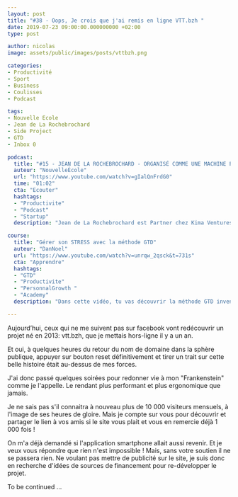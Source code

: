 ```yaml
---
layout: post
title: "#38 - Oops, Je crois que j'ai remis en ligne VTT.bzh "
date: 2019-07-23 09:00:00.000000000 +02:00
type: post

author: nicolas
image: assets/public/images/posts/vttbzh.png

categories:
- Productivité
- Sport
- Business
- Coulisses
- Podcast

tags:
- Nouvelle Ecole
- Jean de La Rochebrochard
- Side Project
- GTD
- Inbox 0

podcast:
  title: "#15 - JEAN DE LA ROCHEBROCHARD - ORGANISÉ COMME UNE MACHINE POUR VIVRE COMME UN HUMAIN"
  auteur: "NouvelleÉcole"
  url: "https://www.youtube.com/watch?v=gIalQnFrdG0"
  time: "01:02"
  cta: "Ecouter"
  hashtags:
  - "Productivite"
  - "Podcast"
  - "Startup"
  description: "Jean de La Rochebrochard est Partner chez Kima Ventures, le fonds d'investissement financé par Xavier Niel. Kima investit dans 2 à 3 startups par semaine et gère un portefeuille de 500 sociétés. À titre personnel, Jean a levé une centaine de millions d'Euros pour plus de 30 startups durant les différentes étapes de sa carrière. Il est au board de plusieurs sociétés dont Zenly, Payfit (une merveille), Sourced et ibanFirst."

course:
  title: "Gérer son STRESS avec la méthode GTD"
  auteur: "DanNoel"
  url: "https://www.youtube.com/watch?v=unrqw_2qsck&t=731s"
  cta: "Apprendre"
  hashtags:
  - "GTD"
  - "Productivite"
  - "PersonnalGrowth "
  - "Academy"
  description: "Dans cette vidéo, tu vas découvrir la méthode GTD inventée par David Allen et qui est pour moi la clé du succès pour tous ceux et celles qui ont la \"tête qui fume...\".Tu sais: lorsque tu as l'impression d'être dépassé, de ne plus gérer son stress et si peu de temps pour tant de choses à faire 😱"

---
```

Aujourd’hui, ceux qui ne me suivent pas sur facebook vont redécouvrir un projet né en 2013: vtt.bzh, que je mettais hors-ligne il y a un an.

Et oui, à quelques heures du retour du nom de domaine dans la sphère publique, appuyer sur bouton reset définitivement et tirer un trait sur cette belle histoire était au-dessus de mes forces.

J'ai donc passé quelques soirées pour redonner vie à mon "Frankenstein" comme je l'appelle. Le rendant plus performant et plus ergonomique que jamais.

Je ne sais pas s'il connaitra à nouveau plus de 10 000 visiteurs mensuels, à l'image de ses heures de gloire. Mais je compte sur vous pour découvrir et partager le lien à vos amis si le site vous plait et vous en remercie déjà 1 000 fois !

On m'a déjà demandé si l'application smartphone allait aussi revenir. Et je veux vous répondre que rien n'est impossible ! Mais, sans votre soutien il ne se passera rien. Ne voulant pas mettre de publicité sur le site, je suis donc en recherche d'idées de sources de financement pour re-développer le projet.

To be continued ...
